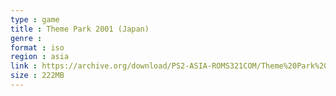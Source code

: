 ```yaml
---
type : game
title : Theme Park 2001 (Japan)
genre : 
format : iso
region : asia
link : https://archive.org/download/PS2-ASIA-ROMS321COM/Theme%20Park%202001%20%28Japan%29.7z
size : 222MB
---
```

